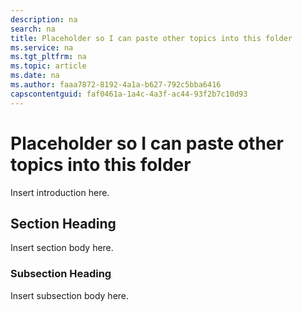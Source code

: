 ```yaml
---
description: na
search: na
title: Placeholder so I can paste other topics into this folder
ms.service: na
ms.tgt_pltfrm: na
ms.topic: article
ms.date: na
ms.author: faaa7872-8192-4a1a-b627-792c5bba6416
capscontentguid: faf0461a-1a4c-4a3f-ac44-93f2b7c10d93
---
```

# Placeholder so I can paste other topics into this folder
Insert introduction here.

## Section Heading
Insert section body here.

### Subsection Heading
Insert subsection body here.

